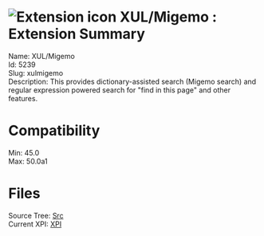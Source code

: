 # ![Extension icon](https://addons.thunderbird.net/user-media/addon_icons/5/5239-64.png?modified=1466004017) XUL/Migemo : Extension Summary

Name: XUL/Migemo  
Id: 5239  
Slug: xulmigemo  
Description: This provides dictionary-assisted search (Migemo search) and regular expression powered search for "find in this page" and other features.
  

# Compatibility
Min: 45.0  
Max: 50.0a1  

# Files

Source Tree: [Src](C:/Dev/Thunderbird/ThunderKdB/xall/xOther/5239-xulmigemo/src)  
Current XPI: [XPI](C:/Dev/Thunderbird/ThunderKdB/xall/xOther/5239-xulmigemo/xpi)  



